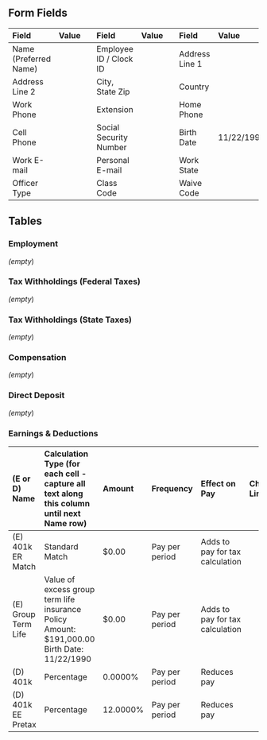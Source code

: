 ## Form Fields
| Field                 | Value   |     | Field                  | Value    |      | Field          | Value      |
|:----------------------|:--------|:----|:-----------------------|:---------|:-----|:---------------|:-----------|
| Name (Preferred Name) |         |     | Employee ID / Clock ID |          |      | Address Line 1 |            |
| Address Line 2        |         |     | City, State Zip        |          |      | Country        |            |
| Work Phone            |         |     | Extension              |          |      | Home Phone     |            |
| Cell Phone            |         |     | Social Security Number |          |      | Birth Date     | 11/22/1990 |
| Work E-mail           |         |     | Personal E-mail        |          |      | Work State     |            |
| Officer Type          |         |     | Class Code             |          |      | Waive Code     |            |

## Tables

### Employment
_(empty_)

### Tax Withholdings (Federal Taxes)
_(empty_)

### Tax Withholdings (State Taxes)
_(empty_)

### Compensation
_(empty_)

### Direct Deposit
_(empty_)

### Earnings & Deductions
| (E or D) Name       | Calculation Type (for each cell - capture all text along this column until next Name row)   | Amount   | Frequency      | Effect on Pay                   | Check Limit   | Bank Account   |
|:--------------------|:--------------------------------------------------------------------------------------------|:---------|:---------------|:--------------------------------|:--------------|:---------------|
| (E) 401k ER Match   | Standard Match                                                                              | $0.00    | Pay per period | Adds to pay for tax calculation |               |                |
| (E) Group Term Life | Value of excess group term life insurance Policy Amount: $191,000.00 Birth Date: 11/22/1990 | $0.00    | Pay per period | Adds to pay for tax calculation |               |                |
| (D) 401k            | Percentage                                                                                  | 0.0000%  | Pay per period | Reduces pay                     |               |                |
| (D) 401k EE Pretax  | Percentage                                                                                  | 12.0000% | Pay per period | Reduces pay                     |               |                |